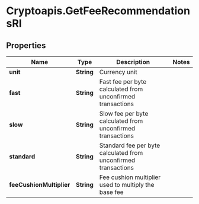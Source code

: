 # Cryptoapis.GetFeeRecommendationsRI

## Properties

Name | Type | Description | Notes
------------ | ------------- | ------------- | -------------
**unit** | **String** | Currency unit | 
**fast** | **String** | Fast fee per byte calculated from unconfirmed transactions | 
**slow** | **String** | Slow fee per byte calculated from unconfirmed transactions | 
**standard** | **String** | Standard fee per byte calculated from unconfirmed transactions | 
**feeCushionMultiplier** | **String** | Fee cushion multiplier used to multiply the base fee | 


